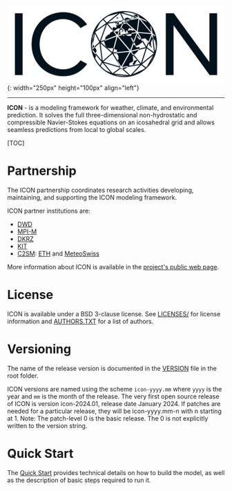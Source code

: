 ![ICON Logo](./doc/contrib/ICON_logo_black.jpg){: width="250px" height="100px" align="left"}

---

**ICON** - is a modeling framework for weather, climate, and environmental prediction. It solves the full three-dimensional non-hydrostatic and compressible Navier-Stokes equations on an icosahedral grid and allows seamless predictions from local to global scales.

[TOC]


# Partnership

The ICON partnership coordinates research activities developing, maintaining, and supporting the ICON modeling framework. 

ICON partner institutions are:
- [DWD](https://www.dwd.de/EN/Home/home_node.html)
- [MPI-M](https://www.mpimet.mpg.de/en/home/)
- [DKRZ](https://www.dkrz.de/en/dkrz-partner-for-climate-research?set_language=en)
- [KIT](https://www.kit.edu/english/index.php)
- [C2SM](https://c2sm.ethz.ch/): [ETH](https://ethz.ch/en.html) and [MeteoSwiss](https://www.meteoswiss.admin.ch/)


More information about ICON is available in the [project's public web page](http://icon-model.org).


# License

ICON is available under a BSD 3-clause license. See [LICENSES/](./LICENSES) for license information and [AUTHORS.TXT](./AUTHORS.TXT) for a list of authors.


# Versioning

The name of the release version is documented in the [VERSION](./VERSION) file in the root folder.

ICON versions are named using the scheme `icon-yyyy.mm` where `yyyy` is the year and `mm` is the month of the release. The very first open source release of ICON is version icon-2024.01, release date January 2024. If patches are needed for a particular release, they will be icon-yyyy.mm-n with n starting at 1. Note: The patch-level 0 is the basic release. The 0 is not explicitly written to the version string.


# Quick Start

The [Quick Start](./doc/Quick_Start.md) provides technical details on how to build the model, as well as the description of basic steps required to run it. 
